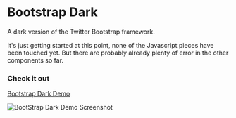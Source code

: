 # Bootstrap Dark

A dark version of the Twitter Bootstrap framework.

It's just getting started at this point, none of the Javascript pieces have been touched yet. But there are probably already plenty of error in the other components so far.

### Check it out

[Bootstrap Dark Demo](http://bmcculley.github.io/bootstrap-dark/)

![BootStrap Dark Demo Screenshot](http://imgur.com/4qPbe8d)
